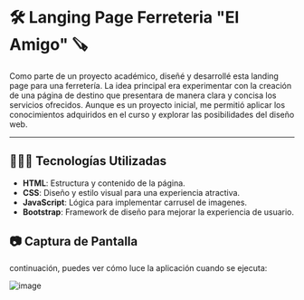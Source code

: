 # 🛠️ **Langing Page Ferreteria "El Amigo"** 🪚

Como parte de un proyecto académico, diseñé y desarrollé esta landing page para una ferretería. La idea principal era experimentar con la creación de una página de destino que presentara de manera clara y concisa los servicios ofrecidos. Aunque es un proyecto inicial, me permitió aplicar los conocimientos adquiridos en el curso y explorar las posibilidades del diseño web.

---

## 🧑🏻‍💻 **Tecnologías Utilizadas**

- **HTML**: Estructura y contenido de la página.
- **CSS**: Diseño y estilo visual para una experiencia atractiva.
- **JavaScript**: Lógica para implementar carrusel de imagenes.
- **Bootstrap**: Framework de diseño para mejorar la experiencia de usuario.

## 📷 **Captura de Pantalla**
 continuación, puedes ver cómo luce la aplicación cuando se ejecuta:

 ![image](https://github.com/user-attachments/assets/71ee5bb9-ee18-42ca-b2de-9a2068d34df2)
